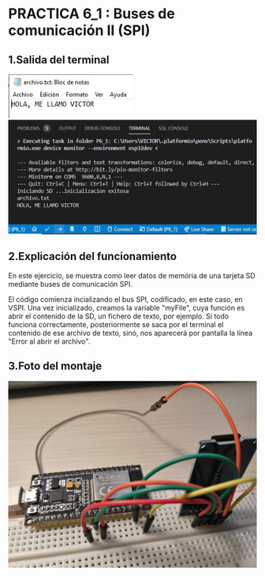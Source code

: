 # PRACTICA 6_1  : Buses de comunicación II (SPI)

## 1.Salida del terminal  

![alt text](Captura.JPG)
![alt text](Captura2.JPG)

## 2.Explicación del funcionamiento

En este ejercicio, se muestra como leer datos de memória de una tarjeta SD mediante buses de comunicación SPI.

El código comienza incializando el bus SPI, codificado, en este caso, en VSPI. Una vez inicializado, creamos la variable "myFile", cuya función es abrir el contenido de la SD, un fichero de texto, por ejemplo. Si todo funciona correctamente, posteriormente se saca por el terminal el contenido de ese archivo de texto, sinó, nos aparecerá por pantalla la línea "Error al abrir el archivo".

## 3.Foto del montaje

![alt text](Captura3.JPG)